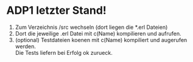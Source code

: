 # ADP1 letzter Stand!

1. Zum Verzeichnis /src wechseln (dort liegen die *.erl Dateien)
2. Dort die jeweilige .erl Datei mit c(Name) kompilieren und aufrufen.
3. (optional) Testdateien koenen mit c(Name) kompiliert und augerufen werden. 
   <br>Die Tests liefern bei Erfolg ok zurueck. 